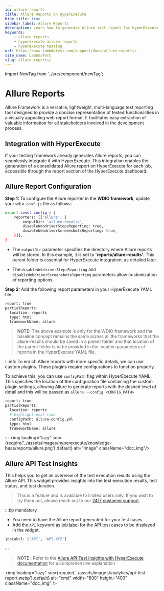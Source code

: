 ```yaml
---
id: allure-reports
title: Allure Reports on HyperExecute
hide_title: true
sidebar_label: Allure Reports
description: Learn how to generate Allure test report for HyperExecute on lambdatest and download the reports from the dashboard
keywords:
    - allure reports
    - hyperexecute allure reports
    - hyperexecute testing
url: https://www.lambdatest.com/support/docs/allure-reports/
site_name: LambdaTest
slug: allure-reports/
---
```


import NewTag from '../src/component/newTag';

<script type="application/ld+json"
      dangerouslySetInnerHTML={{ __html: JSON.stringify({
       "@context": "https://schema.org",
        "@type": "BreadcrumbList",
        "itemListElement": [{
          "@type": "ListItem",
          "position": 1,
          "name": "LambdaTest",
          "item": "https://www.lambdatest.com"
        },{
          "@type": "ListItem",
          "position": 2,
          "name": "Support",
          "item": "https://www.lambdatest.com/support/docs/"
        },{
          "@type": "ListItem",
          "position": 3,
          "name": "Allure Reports",
          "item": "https://www.lambdatest.com/support/docs/allure-reports/"
        }]
      })
    }}
></script>

# Allure Reports

Allure Framework is a versatile, lightweight, multi-language test reporting tool designed to provide a concise representation of tested functionalities in a visually appealing web report format. It facilitates easy extraction of valuable information for all stakeholders involved in the development process.

## Integration with HyperExecute

If your testing framework already generates Allure reports, you can seamlessly integrate it with HyperExecute. This integration enables the generation of a consolidated Allure report on HyperExecute for each job, accessible through the report section of the HyperExecute dashboard.

## Allure Report Configuration

**Step 1:** To configure the Allure reporter in the **WDIO framework**, update your `wdio.conf.js` file as follows:

```bash
export const config = {
    reporters: [['allure', {
        outputDir: 'allure-results',
        disableWebdriverStepsReporting: true,
        disableWebdriverScreenshotsReporting: true,
    }]],
}
```

- The `outputDir` parameter specifies the directory where Allure reports will be stored. In this example, it is set to **'reports/allure-results'**. This parent folder is essential for HyperExecute integration, as detailed later.

- The `disableWebdriverStepsReporting` and `disableWebdriverScreenshotsReporting` parameters allow customization of reporting options.

**Step 2:** Add the following report parameters in your HyperExecute YAML file

```bash
report: true
partialReports:
  location: reports
  type: html
  frameworkName: allure
```

> **NOTE:** The above example is only for the WDIO framework and the baseline concept remains the same across all the frameworks that the allure-results should be saved in a parent folder and that location of the parent folder is to be provided in the location parameters of reports in the HyperExecute YAML file. 

:::info
To enrich Allure reports with more specific details, we can use custom plugins. These plugins require configurations to function properly.

To achieve this, you can use `configPath` flag within HyperExecute YAML. This specifies the location of the configuration file containing the custom plugin settings, allowing Allure to generate reports with the desired level of detail and this will be passed as `allure --config <CONFIG_PATH>`

```bash
report: true
partialReports:
  location: reports
  # highlight-next-line
  configPath: allure-config.yml
  type: html
  frameworkName: allure
```
:::
<img loading="lazy" src={require('../assets/images/hyperexecute/knowledge-base/reports/allure.png').default} alt="Image"  className="doc_img"/>

## Allure API Test Insights

This helps you to get an overview of the test execution results using the Allure API. This widget provides insights into the test execution results, test status, and test duration.

> This is a <NewTag value="BETA" bgColor="#ffec02" color="#000" /> feature and is available to limited users only. If you wish to try them out, please reach out to our [24/7 customer support](mailto:support@lambdatest.com).

:::tip mandatory
- You need to have the Allure report generated for your test cases.
-  Add the `API` keyword as [job label](/support/docs/deep-dive-into-hyperexecute-yaml/#joblabel) for the API test cases to be displayed in the widget.

```bash
jobLabel: ['API', 'API-XYZ']
```
:::

> **NOTE :** Refer to the [Allure API Test Insights with HyperExecute documentation](/support/docs/analytics-allure-api-widgets/) for a comprehensive explanation

<img loading="lazy" src={require('../assets/images/analytics/api-test-report.webp').default} alt="cmd" width="800" height="400" className="doc_img" />